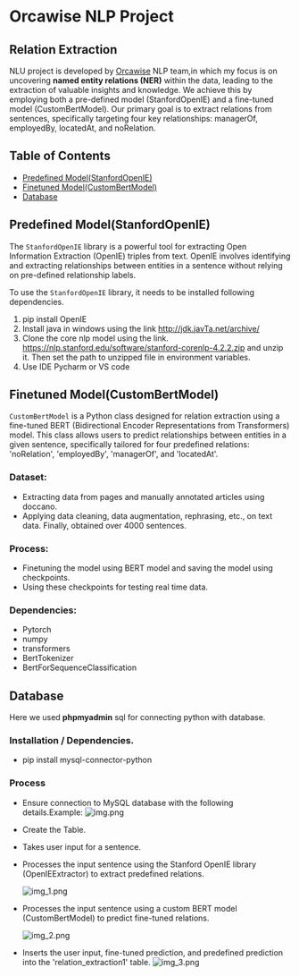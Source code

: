 # Orcawise NLP Project

## Relation Extraction
NLU project is developed by [Orcawise](https://www.orcawise.com/) NLP team,in which my focus is on uncovering **named entity relations (NER)** within the data, leading to the extraction of valuable insights and knowledge. We achieve this by employing both a pre-defined model (StanfordOpenIE) and a fine-tuned model (CustomBertModel). Our primary goal is to extract relations from sentences, specifically targeting four key relationships: managerOf, employedBy, locatedAt, and noRelation.
## Table of Contents
* [Predefined Model(StanfordOpenIE)](https://github.com/Pravitha92/Orcawise_NLP_Project/blob/main/README.md#predefined-modelstanfordopenie)
* [Finetuned Model(CustomBertModel)](https://github.com/Pravitha92/Orcawise_NLP_Project/blob/main/README.md#finetuned-modelcustombertmodel)
* [Database](https://github.com/Pravitha92/Orcawise_NLP_Project/blob/main/README.md#database)

## Predefined Model(StanfordOpenIE)
The `StanfordOpenIE` library is a powerful tool for extracting Open Information Extraction (OpenIE) triples from text. OpenIE involves identifying and extracting relationships between entities in a sentence without relying on pre-defined relationship labels. 

To use the `StanfordOpenIE` library, it needs to be installed following dependencies.
1. pip install OpenIE
2. Install java in windows using the link http://jdk.javTa.net/archive/
3. Clone the core nlp model using the link.
https://nlp.stanford.edu/software/stanford-corenlp-4.2.2.zip
and unzip it. Then set the path to unzipped file in environment variables.
4. Use IDE Pycharm or VS code
## Finetuned Model(CustomBertModel)
`CustomBertModel` is a Python class designed for relation extraction using a fine-tuned BERT (Bidirectional Encoder Representations from Transformers) model. This class allows users to predict relationships between entities in a given sentence, specifically tailored for four predefined relations: 'noRelation', 'employedBy', 'managerOf', and 'locatedAt'.
### Dataset:
* Extracting data from pages and manually annotated articles using doccano.
* Applying data cleaning, data augmentation, rephrasing, etc., on text data. Finally, obtained over 4000 sentences.
### Process:
* Finetuning the model using BERT model and saving the model using checkpoints.
* Using these checkpoints for testing real time data.
### Dependencies:
* Pytorch
* numpy
* transformers
* BertTokenizer
* BertForSequenceClassification

## Database
Here we used **phpmyadmin** sql for connecting python with database.             
### Installation / Dependencies.
* pip install mysql-connector-python
### Process
* Ensure connection to MySQL database with the following details.Example:
![img.png](img.png)
* Create the Table.
* Takes user input for a sentence.
* Processes the input sentence using the Stanford OpenIE library (OpenIEExtractor) to extract predefined relations.

     ![img_1.png](img_1.png)
 
* Processes the input sentence using a custom BERT model (CustomBertModel) to predict fine-tuned relations.

  ![img_2.png](img_2.png)

* Inserts the user input, fine-tuned prediction, and predefined prediction into the 'relation_extraction1' table.
![img_3.png](img_3.png)
